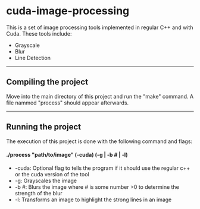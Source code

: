# cuda-image-processing
This is a set of image processing tools implemented in regular C++ and with Cuda. These tools include:
- Grayscale
- Blur
- Line Detection

--------------------------------------------------------------------------
## Compiling the project
Move into the main directory of this project and run the "make" command. A file nammed "process" should appear afterwards.

----------------------------------------
## Running the project
The execution of this project is done with the following command and flags:

#### ./process "path/to/image" (-cuda) (-g | -b # | -l)

- -cuda: Optional flag to tells the program if it should use the regular c++ or the cuda version of the tool
- -g: Grayscales the image
- -b #: Blurs the image where # is some number >0 to determine the strength of the blur
- -l: Transforms an image to highlight the strong lines in an image
